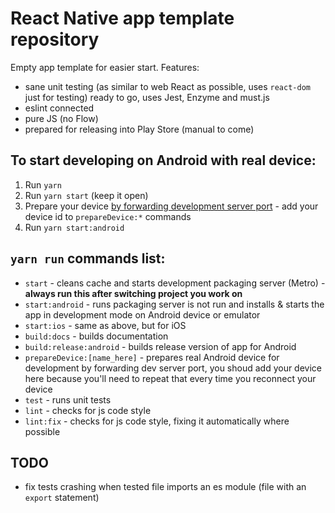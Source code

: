 # React Native app template repository

Empty app template for easier start.
Features:
- sane unit testing (as similar to web React as possible, uses `react-dom` just for testing) ready to go, uses Jest,
Enzyme and must.js
- eslint connected
- pure JS (no Flow)
- prepared for releasing into Play Store (manual to come)

## To start developing on Android with real device:

1. Run `yarn`
1. Run `yarn start` (keep it open)
1. Prepare your device [by forwarding development server port][1] - add your device id to `prepareDevice:*` commands
1. Run `yarn start:android`

## `yarn run` commands list:

- `start` - cleans cache and starts development packaging server (Metro) - **always run this after switching project
you work on**
- `start:android` - runs packaging server is not run and installs & starts the app in development mode on Android device
or emulator
- `start:ios` - same as above, but for iOS
- `build:docs` - builds documentation
- `build:release:android` - builds release version of app for Android
- `prepareDevice:[name_here]` - prepares real Android device for development by forwarding dev server port, you shoud
add your device here because you'll need to repeat that every time you reconnect your device
- `test` - runs unit tests 
- `lint` - checks for js code style 
- `lint:fix` - checks for js code style, fixing it automatically where possible 

## TODO

- fix tests crashing when tested file imports an es module (file with an `export` statement)

[1]: https://facebook.github.io/react-native/docs/running-on-device#connecting-to-the-development-server-1

